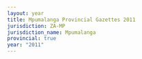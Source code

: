 ```yaml
---
layout: year
title: Mpumalanga Provincial Gazettes 2011
jurisdiction: ZA-MP
jurisdiction_name: Mpumalanga
provincial: true
year: "2011"
---
```

